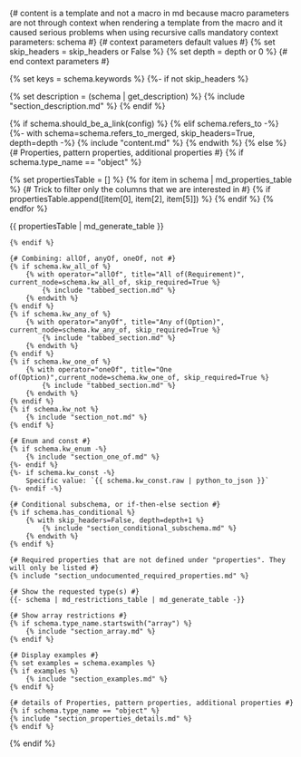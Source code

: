 {# 
    content is a template and not a macro in md
        because macro parameters are not through context
        when rendering a template from the macro  and it caused
        serious problems when using recursive calls
    mandatory context parameters: 
    schema
#}
{# context parameters default values #}
{% set skip_headers = skip_headers or False %}
{% set depth = depth or 0 %}
{# end context parameters #}

{% set keys = schema.keywords %}
{%- if not skip_headers %}

{% set description = (schema | get_description) %}
{% include "section_description.md" %}
{% endif %}

{% if schema.should_be_a_link(config) %}
{% elif schema.refers_to -%}
    {%- with schema=schema.refers_to_merged, skip_headers=True, depth=depth -%}
        {% include "content.md" %}
    {% endwith %}
{% else %}
    {# Properties, pattern properties, additional properties #}
    {% if schema.type_name == "object" %}


{% set propertiesTable = [] %}
{% for item in schema | md_properties_table %}
{# Trick to filter only the columns that we are interested in #}
{% if propertiesTable.append([item[0], item[2], item[5]]) %} {% endif %}
{% endfor %}

{{ propertiesTable | md_generate_table }}

    {% endif %}
    
    {# Combining: allOf, anyOf, oneOf, not #}
    {% if schema.kw_all_of %}
        {% with operator="allOf", title="All of(Requirement)", current_node=schema.kw_all_of, skip_required=True %}
            {% include "tabbed_section.md" %}
        {% endwith %}
    {% endif %}
    {% if schema.kw_any_of %}
        {% with operator="anyOf", title="Any of(Option)", current_node=schema.kw_any_of, skip_required=True %}
            {% include "tabbed_section.md" %}
        {% endwith %}
    {% endif %}
    {% if schema.kw_one_of %}
        {% with operator="oneOf", title="One of(Option)",current_node=schema.kw_one_of, skip_required=True %}
            {% include "tabbed_section.md" %}
        {% endwith %}
    {% endif %}
    {% if schema.kw_not %}
        {% include "section_not.md" %}
    {% endif %}

    {# Enum and const #}
    {% if schema.kw_enum -%}
        {% include "section_one_of.md" %}
    {%- endif %}
    {%- if schema.kw_const -%}
        Specific value: `{{ schema.kw_const.raw | python_to_json }}`
    {%- endif -%}

    {# Conditional subschema, or if-then-else section #}
    {% if schema.has_conditional %}
        {% with skip_headers=False, depth=depth+1 %}
            {% include "section_conditional_subschema.md" %}
        {% endwith %}
    {% endif %}

    {# Required properties that are not defined under "properties". They will only be listed #}
    {% include "section_undocumented_required_properties.md" %}

    {# Show the requested type(s) #}
    {{- schema | md_restrictions_table | md_generate_table -}}

    {# Show array restrictions #}
    {% if schema.type_name.startswith("array") %}
        {% include "section_array.md" %}
    {% endif %}

    {# Display examples #}
    {% set examples = schema.examples %}
    {% if examples %}
        {% include "section_examples.md" %}
    {% endif %}

    {# details of Properties, pattern properties, additional properties #}
    {% if schema.type_name == "object" %}
    {% include "section_properties_details.md" %}
    {% endif %}
{% endif %}
